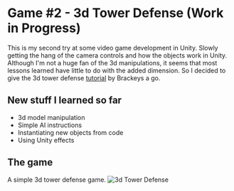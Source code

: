 # Game #2 - 3d Tower Defense (Work in Progress)

This is my second try at some video game development in Unity. Slowly getting the hang of the camera controls and how the objects work in Unity. Although I'm not a huge fan of the 3d manipulations, it seems that most lessons learned have little to do with the added dimension. So I decided to give the 3d tower defense [tutorial](https://www.youtube.com/watch?v=beuoNuK2tbk&list=PLPV2KyIb3jR4u5jX8za5iU1cqnQPmbzG0&index=1) by Brackeys a go.

New stuff I learned so far
-----------------------------
- 3d model manipulation
- Simple AI instructions
- Instantiating new objects from code
- Using Unity effects

The game
-----------------------------
A simple 3d tower defense game.
![3d Tower Defense](https://github.com/FishSt1ck-git/3d-Tower-Defense/blob/master/3d%20Tower%20Defense.PNG)
